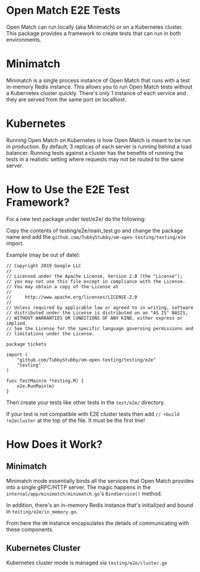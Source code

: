# Open Match E2E Tests

Open Match can run locally (aka Minimatch) or on a Kubernetes cluster. This package provides a framework to
create tests that can run in both environments.

# Minimatch
Minimatch is a single process instance of Open Match that runs with a test in-memory Redis instance.
This allows you to run Open Match tests without a Kubernetes cluster quickly. There's only 1 instance of
each service and they are served from the same port on localhost.

# Kubernetes
Running Open Match on Kubernetes is how Open Match is meant to be run in production. By default, 3
replicas of each server is running behind a load balancer. Running tests against a cluster has the benefits
of running the tests in a realistic setting where requests may not be routed to the same server.

# How to Use the E2E Test Framework?

For a new test package under test/e2e/ do the following:

Copy the contents of testing/e2e/main_test.go and change the package name and add
the `github.com/TubbyStubby/om-open-testing/testing/e2e` import.

Example (may be out of date):
```golang
// Copyright 2019 Google LLC
//
// Licensed under the Apache License, Version 2.0 (the "License");
// you may not use this file except in compliance with the License.
// You may obtain a copy of the License at
//
//     http://www.apache.org/licenses/LICENSE-2.0
//
// Unless required by applicable law or agreed to in writing, software
// distributed under the License is distributed on an "AS IS" BASIS,
// WITHOUT WARRANTIES OR CONDITIONS OF ANY KIND, either express or implied.
// See the License for the specific language governing permissions and
// limitations under the License.

package tickets

import (
	"github.com/TubbyStubby/om-open-testing/testing/e2e"
	"testing"
)

func TestMain(m *testing.M) {
	e2e.RunMain(m)
}
```

Then create your tests like other tests in the `test/e2e/` directory.

If your test is not compatible with E2E cluster tests then add
`// +build !e2ecluster` at the top of the file. It must be the first line!

# How Does it Work?

## Minimatch

Minimatch mode essentially binds all the services that Open Match provides
into a single gRPC/HTTP server. The magic happens in the `internal/app/minimatch/minimatch.go`'s
`BindService()` method.

In addition, there's an in-memory Redis instance that's initialized and bound in `testing/e2e/in_memory.go`.

From here the `OM` instance encapsulates the details of communicating with these components.

## Kubernetes Cluster

Kubernetes cluster mode is managed via `testing/e2e/cluster.go`
